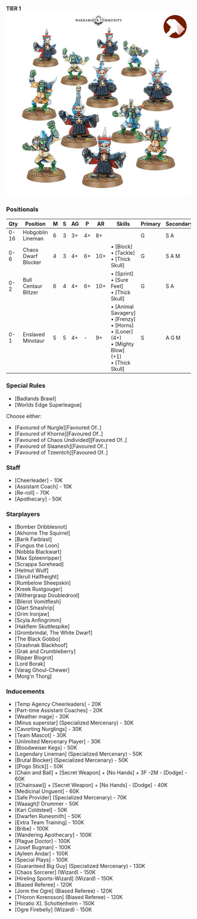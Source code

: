 ﻿**TIER 1**
![](../media/teams/BBChaosDwarves.jpg)

### Positionals

| Qty  | Position                         | M | S | AG | P  | AR  | Skills                                                                                                  | Primary | Secondary | Cost |
| ---- | -------------------------------- | - | - | -- | -- | --- | ------------------------------------------------------------------------------------------------------- | ------- | --------- | ---- |
| 0-16 | Hobgoblin Lineman                | 6 | 3 | 3+ | 4+ | 8+  |                                                                                                         | G       | S A       | 40K  |
| 0-6  | Chaos Dwarf Blocker | 4 | 3 | 4+ | 6+ | 10+ | • [Block] <br /> • [Tackle] <br /> • [Thick Skull]                                                         | G       | S A M     | 70K  |
| 0-2  | Bull Centaur Blitzer             | 6 | 4 | 4+ | 6+ | 10+ | • [Sprint] <br /> • [Sure Feet] <br /> • [Thick Skull]                                                              | G       | S A       | 130K |
| 0-1  | Enslaved Minotaur                | 5 | 5 | 4+ | -  | 9+  | • [Animal Savagery] <br /> • [Frenzy] <br /> • [Horns] <br /> • [Loner] (4+) <br /> • [Mighty Blow] (+1) <br /> • [Thick Skull] | S       | A G M     | 150K |

### Special Rules

* [Badlands Brawl]
* [Worlds Edge Superleague]

Choose either:
* [Favoured of Nurgle][Favoured Of..]
* [Favoured of Khorne][Favoured Of..]
* [Favoured of Chaos Undivided][Favoured Of..]
* [Favoured of Slaanesh][Favoured Of..]
* [Favoured of Tzeentch][Favoured Of..]

### Staff

* [Cheerleader] - 10K
* [Assistant Coach] - 10K
* [Re-roll] - 70K
* [Apothecary]  - 50K

### Starplayers

* [Bomber Dribblesnot]           
* [Akhorne The Squirrel]         
* [Barik Farblast]               
* [Fungus the Loon]              
* [Nobbla Blackwart]             
* [Max Spleenripper]             
* [Scrappa Sorehead]             
* [Helmut Wulf]                  
* [Skrull Halfheight]            
* [Rumbelow Sheepskin]           
* [Kreek Rustgouger]             
* [Withergrasp Doubledrool]      
* [Bilerot Vomitflesh]           
* [Glart Smashrip]               
* [Grim Ironjaw]                 
* [Scyla Anfingrimm]             
* [Hakflem Skuttlespike]         
* [Grombrindal, The White Dwarf] 
* [The Black Gobbo]              
* [Grashnak Blackhoof]           
* [Grak and Crumbleberry]        
* [Ripper Blogrot]               
* [Lord Borak]                   
* [Varag Ghoul-Chewer]           
* [Morg'n Thorg]                 

### Inducements

* [Temp Agency Cheerleaders] - 20K
* [Part-time Assistant Coaches] - 20K
* [Weather mage] - 30K
* [Minus superstar] (Specialized Mercenary) - 30K
* [Cavorting Nurglings] - 30K
* [Team Mascot] - 30K
* [Unlimited Mercenary Player] - 30K
* [Bloodweiser Kegs] - 50K
* [Legendary Lineman] (Specialized Mercenary) - 50K
* [Brutal Blocker] (Specialized Mercenary) - 50K
* [[Pogo Stick]] - 50K
* [Chain and Ball] + [Secret Weapon] + [No Hands] + 3F -2M - [Dodge] - 60K
* [[Chainsaw]] + [Secret Weapon] + [No Hands] - [Dodge] - 40K
* [Medicinal Unguent] - 60K
* [Safe Provider] (Specialized Mercenary) - 70K
* [Waaagh]! Drummer - 50K
* [Kari Coldsteel] - 50K
* [Dwarfen Runesmith] - 50K
* [Extra Team Training] - 100K
* [Bribe] - 100K
* [Wandering Apothecary] - 100K
* [Plague Doctor] - 100K
* [Josef Bugman] - 100K
* [Ayleen Andar] - 100K
* [Special Plays] - 100K
* [Guaranteed Big Guy] (Specialized Mercenary) - 130K
* [Chaos Sorcerer] (Wizard) - 150K
* [Hireling Sports-Wizard] (Wizard) - 150K
* [Biased Referee] - 120K
* [Jorm the Ogre] (Biased Referee) - 120K
* [THoron Korensson] (Biased Referee) - 120K
* [Horatio X]. Schottenheim - 150K
* [Ogre Firebelly] (Wizard) - 150K
